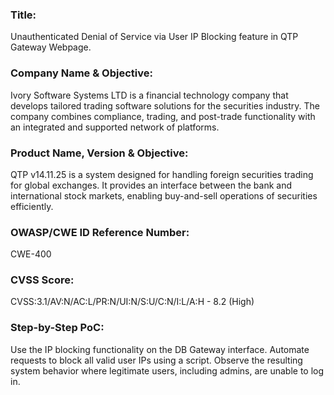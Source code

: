 ### Title:
Unauthenticated Denial of Service via User IP Blocking feature in QTP Gateway Webpage.

### Company Name & Objective:
Ivory Software Systems LTD is a financial technology company that develops tailored trading software solutions for the securities industry. The company combines compliance, trading, and post-trade functionality with an integrated and supported network of platforms.

### Product Name, Version & Objective:
QTP v14.11.25 is a system designed for handling foreign securities trading for global exchanges. It provides an interface between the bank and international stock markets, enabling buy-and-sell operations of securities efficiently.

### OWASP/CWE ID Reference Number:
CWE-400

### CVSS Score:
CVSS:3.1/AV:N/AC:L/PR:N/UI:N/S:U/C:N/I:L/A:H - 8.2 (High)

### Step-by-Step PoC:
Use the IP blocking functionality on the DB Gateway interface.
Automate requests to block all valid user IPs using a script.
Observe the resulting system behavior where legitimate users, including admins, are unable to log in.
